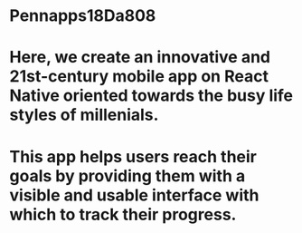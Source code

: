 # Pennapps18Da808

# Here, we create an innovative and 21st-century mobile app on React Native oriented towards the busy life styles of millenials.
# This app helps users reach their goals by providing them with a visible and usable interface with which to track their progress.
